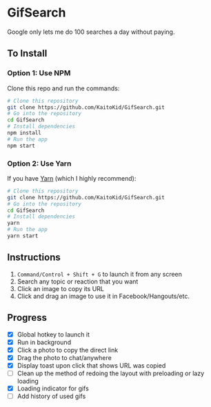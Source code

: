 # GifSearch

Google only lets me do 100 searches a day without paying.

## To Install

### Option 1: Use NPM

Clone this repo and run the commands:

```bash
# Clone this repository
git clone https://github.com/KaitoKid/GifSearch.git
# Go into the repository
cd GifSearch
# Install dependencies
npm install
# Run the app
npm start
```

### Option 2: Use Yarn

If you have [Yarn](https://yarnpkg.com/lang/en/docs/install/) (which I highly recommend):

```bash
# Clone this repository
git clone https://github.com/KaitoKid/GifSearch.git
# Go into the repository
cd GifSearch
# Install dependencies
yarn
# Run the app
yarn start
```

## Instructions

1. `Command/Control + Shift + G` to launch it from any screen
2. Search any topic or reaction that you want
3. Click an image to copy its URL
4. Click and drag an image to use it in Facebook/Hangouts/etc.

## Progress

- [x] Global hotkey to launch it
- [x] Run in background
- [x] Click a photo to copy the direct link
- [x] Drag the photo to chat/anywhere
- [x] Display toast upon click that shows URL was copied
- [ ] Clean up the method of redoing the layout with preloading or lazy loading
- [x] Loading indicator for gifs
- [ ] Add history of used gifs
